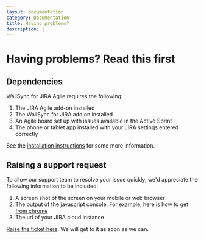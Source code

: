 ```yaml
---
layout: documentation
category: Documentation
title: Having problems?
description: |
---
```


Having problems?  Read this first
====================

Dependencies
------------

WallSync for JIRA Agile requires the following:

 1. The JIRA Agile add-on installed
 2. The WallSync for JIRA add on installed
 3. An Agile board set up with issues available in the Active Sprint
 4. The phone or tablet app installed with your JIRA settings entered correctly

See the [installation instructions](../documentation) for some more information.


Raising a support request
-------------------

To allow our support team to resolve your issue quickly, we'd appreciate the following information to be included:

 1. A screen shot of the screen on your mobile or web browser
 2. The output of the javascript console.  For example, here is how to [get from chrome](../documentation/chrome-console)
 3. The url of your JIRA cloud instance

<a href = "https://wallsync.atlassian.net/rest/collectors/1.0/template/form/65ce5a3a?os_authType=none#">Raise the ticket here</a>.  We will get to it as soon as we can.





